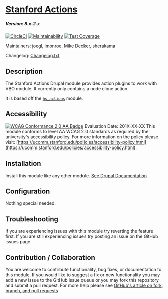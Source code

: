 # [Stanford Actions](https://github.com/SU-SWS/stanford_actions)
##### Version: 8.x-2.x
[![CircleCI](https://circleci.com/gh/SU-SWS/stanford_actions/tree/8.x-2.x.svg?style=svg)](https://circleci.com/gh/SU-SWS/stanford_actions/tree/8.x-2.x)
[![Maintainability](https://api.codeclimate.com/v1/badges/405d5966b200a520cd0e/maintainability)](https://codeclimate.com/github/SU-SWS/stanford_actions/maintainability)
[![Test Coverage](https://api.codeclimate.com/v1/badges/405d5966b200a520cd0e/test_coverage)](https://codeclimate.com/github/SU-SWS/stanford_actions/test_coverage)

Maintainers: [joegl](https://github.com/joegl),  [imonroe](https://github.com/imonroe),  [Mike Decker](https://github.com/pookmish), [sherakama](https://github.com/sherakama)

Changelog: [Changelog.txt](CHANGELOG.txt)

Description
---

The Stanford Actions Drupal module provides action plugins to work with VBO module. It currently only contains a node clone action.

It is based off the [`hs_actions`](https://github.com/SU-HSDO/suhumsci/tree/develop/docroot/modules/humsci/hs_actions) module.


Accessibility
---
[![WCAG Conformance 2.0 AA Badge](https://www.w3.org/WAI/wcag2AA-blue.png)](https://www.w3.org/TR/WCAG20/)
Evaluation Date: 201X-XX-XX
This module conforms to level AA WCAG 2.0 standards as required by the university's accessibility policy. For more information on the policy please visit: [https://ucomm.stanford.edu/policies/accessibility-policy.html](https://ucomm.stanford.edu/policies/accessibility-policy.html).

Installation
---

Install this module like any other module. [See Drupal Documentation](https://drupal.org/documentation/install/modules-themes/modules-8)

Configuration
---

Nothing special needed.


Troubleshooting
---

If you are experiencing issues with this module try reverting the feature first. If you are still experiencing issues try posting an issue on the GitHub issues page.

Contribution / Collaboration
---

You are welcome to contribute functionality, bug fixes, or documentation to this module. If you would like to suggest a fix or new functionality you may add a new issue to the GitHub issue queue or you may fork this repository and submit a pull request. For more help please see [GitHub's article on fork, branch, and pull requests](https://help.github.com/articles/using-pull-requests)
